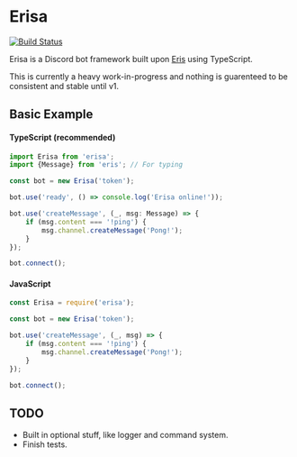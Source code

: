 # Erisa
[![Build Status](https://travis-ci.org/Ovyerus/erisa.svg?branch=master)](https://travis-ci.org/Ovyerus/erisa)

Erisa is a Discord bot framework built upon [Eris](https://github.com/abalabahaha/eris) using TypeScript.

This is currently a heavy work-in-progress and nothing is guarenteed to be consistent and stable until v1.

## Basic Example
#### TypeScript (recommended)
```ts
import Erisa from 'erisa';
import {Message} from 'eris'; // For typing

const bot = new Erisa('token');

bot.use('ready', () => console.log('Erisa online!'));

bot.use('createMessage', (_, msg: Message) => {
    if (msg.content === '!ping') {
        msg.channel.createMessage('Pong!');
    }
});

bot.connect();
```

#### JavaScript
```js
const Erisa = require('erisa');

const bot = new Erisa('token');

bot.use('createMessage', (_, msg) => {
    if (msg.content === '!ping') {
        msg.channel.createMessage('Pong!');
    }
});

bot.connect();
```

## TODO
- Built in optional stuff, like logger and command system.
- Finish tests.
